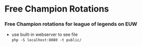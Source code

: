 # Free Champion Rotations
### Free Champion rotations for league of legends on EUW

* use built-in webserver to see file \
`php -S localhost:8080 -t public/`